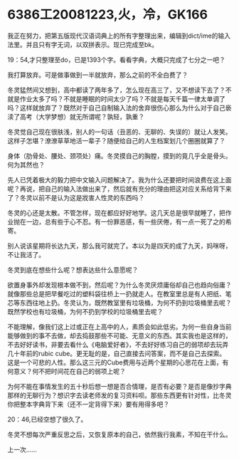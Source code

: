 # 6386工20081223,火，冷，GK166

我正在努力，把第五版现代汉语词典上的所有字整理出来，编辑到dict/ime的输入法里。并且只有字无词，以双拼表示。现已完成至bk。

19：54,才只整理至do，已是1393个字。看看字典，大概只完成了七分之一吧？

我打算放弃。可是做事做到一半就放弃，那么之前的不全白费了？

冬灵猛然间又想到，高中都读了两年多了，怎么现在高三了，又不想读下去了？不就是作业太多了吗？不就是睡眠的时间太少了吗？不就是每天千篇一律太单调了吗？这样就放弃了？既然对于自己自制输入法的舍弃很伤心那么为什么对于自己亵渎了高考（大学梦想）就无所谓呢？孰轻，孰重？

冬灵觉自己现在很肤浅，别人的一句话（丑恶的、无聊的、失误的）就让人发笑。这样子怎堪？潦潦草草地活一辈子？随便给自己的人生档案划几个圈圈就算了？

身体（肋骨处、腰处、颈项处）痛。冬灵摸自己的胸膛，摸到的竟几乎全是骨头。何为其然也？

先人已凭着极大的毅力把中文输入问题解决了。我为什么还要把时间浪费在这上面呢？再说，把自己的输入法做出来了，然后就有充分的理由把这对应关系给背下来了？冬灵以前不是认为这是戕害人性灵的东西吗？

冬灵的心还是太散。不管怎样，现在都应好好地学。这几天总是很早就睡了，把作业抛在一边，总有些于心不忍。有一份罪恶感，有一些厌倦，有一点一死了之的希寄。

别人说该星期将长达九天，那么我可就完了。本以为是四天的成了九天，妈咪呀，不让我活了。

冬灵到底在想些什么呢？想表达些什么意愿呢？

欲置身事外却发现根本做不到，然后呢？为什么冬灵厌烦庸俗却自己也趋向俗庸？就像那些总是把早餐吃过的塑料袋往桥上一扔就走人。在教室里总是有人把纸、笔芯等东西往地上扔。冬灵认为，既然教室里有垃圾桶，为何不扔到垃圾桶里去呢？既然学校也有垃圾桶，为何不扔到学校的垃圾桶里去呢？

不能理解，像我们这上过或正在上高中的人，素质会如此低劣。为何一些自身当前能够做到的事不去做，却去捣鼓那些不可能、无意义的东西。其实我也是这样的，不去好好读书，非要去看什么《电脑爱好者》，不去好好练习自己的弱项却去玩弄几十年前的rubic cube。更无耻的是，自己直接去问答案，而不是自己去探索。这是一个可悲的人性。那么这三元的Cube费用与近两个星期的心思花在上面，有何意义？何不把时间花在自己的弱项上呢？

为何不能在事情发生的五十秒后想一想是否合情理，是否有必要？是否是像抄字典那样的无聊行为？想识字去读老师发的复习资料呗。那些东西更有针对性，比冬灵你把整本字典背下来（还不一定背得下来）要有用得多吧？

20：46,已经空想了很久了。

冬灵不想每次严重反思之后，又恢复原本的自己，依然我行我素，不知在干什么。

上一次……
